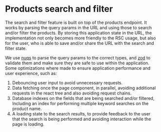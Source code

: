 # Products search and filter

The search and filter feature is built on top of the products endpoint. It works by parsing the query params in the URL and using those to search and/or filter the products. By storing this application state in the URL, the implementation not only becomes more friendly to the RSC usage, but also for the user, who is able to save and/or share the URL with the search and filter state.

We use [nuqs](https://nuqs.47ng.com/docs/server-side) to parse the query params to the correct types, and [zod](https://zod.dev/) to validate them and make sure they are safe to use within the application. Some optimizations where made to ensure application performance and user experience, such as:

1. Debouncing user input to avoid unnecessary requests.
2. Data fetching once the page component, in parallel, avoiding additional requests in the react tree and also avoiding request chains.
3. Database indexes on the fields that are being searched and/or filtered, Including an index for performing multiple keyword searches on the product name.
4. A loading state to the search results, to provide feedback to the user that the search is being performed and avoiding interaction while the page is loading.
